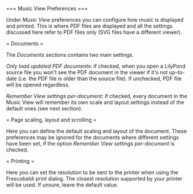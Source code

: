 === Music View Preferences ===

Under *Music View* preferences you can configure how music is
displayed and printed.
This is where PDF files are displayed and all the settings
discussed here refer to PDF files only (SVG files have a
different viewer).

= Documents =

The *Documents* sections contains two main settings.

*Only load updated PDF documents*: if checked, when you
open a LilyPond source file you won't see the PDF document
in the viewer if it's not up-to-date (i.e. the PDF file is
older than the source file). If unchecked, PDF file will
be opened regardless.

*Remember View settings per-document*: if checked, every
document in the Music View will remember its own scale
and layout settings instead of the default ones (see
next section).

= Page scaling, layout and scrolling =

Here you can define the default scaling and layout of
the document. These preferences may be ignored for
the documents where different settings have been set,
if the option *Remember View settings per-document* is
checked.


= Printing =

Here you can set the resolution to be sent to the printer
when using the Frescobaldi print dialog.
The closest resolution supported by your printer will be
used. If unsure, leave the default value.
